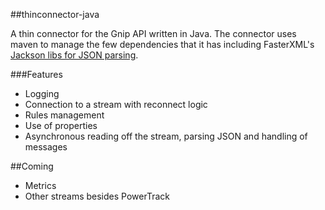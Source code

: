 ##thinconnector-java

A thin connector for the Gnip API written in Java. The connector uses maven to manage the few dependencies that it has
including FasterXML's [Jackson libs for JSON parsing](https://github.com/FasterXML/jackson).

###Features
* Logging
* Connection to a stream with reconnect logic
* Rules management
* Use of properties
* Asynchronous reading off the stream, parsing JSON and handling of messages

##Coming
* Metrics
* Other streams besides PowerTrack